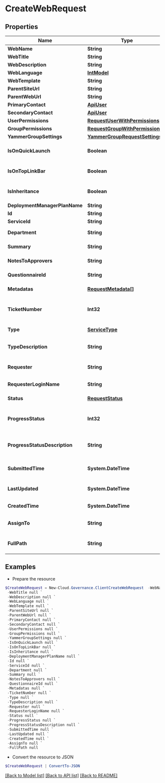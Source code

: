 # CreateWebRequest
## Properties

Name | Type | Description | Notes
------------ | ------------- | ------------- | -------------
**WebName** | **String** |  | [optional] 
**WebTitle** | **String** |  | [optional] 
**WebDescription** | **String** |  | [optional] 
**WebLanguage** | [**IntModel**](IntModel.md) |  | [optional] 
**WebTemplate** | **String** |  | [optional] 
**ParentSiteUrl** | **String** |  | [optional] 
**ParentWebUrl** | **String** |  | [optional] 
**PrimaryContact** | [**ApiUser**](ApiUser.md) |  | [optional] 
**SecondaryContact** | [**ApiUser**](ApiUser.md) |  | [optional] 
**UserPermissions** | [**RequestUserWithPermissions[]**](RequestUserWithPermissions.md) |  | [optional] 
**GroupPermissions** | [**RequestGroupWithPermissions[]**](RequestGroupWithPermissions.md) |  | [optional] 
**YammerGroupSettings** | [**YammerGroupRequestSettings**](YammerGroupRequestSettings.md) |  | [optional] 
**IsOnQuickLaunch** | **Boolean** |  | [optional] [default to $false]
**IsOnTopLinkBar** | **Boolean** |  | [optional] [default to $false]
**IsInheritance** | **Boolean** |  | [optional] [default to $false]
**DeploymentManagerPlanName** | **String** |  | [optional] 
**Id** | **String** | Id of request. | [optional] 
**ServiceId** | **String** | Id of service. | [optional] 
**Department** | **String** | Department of requester. | [optional] 
**Summary** | **String** | Summary of request. | [optional] 
**NotesToApprovers** | **String** | Notes to approvers. | [optional] 
**QuestionnaireId** | **String** | Id of questionnaire | [optional] 
**Metadatas** | [**RequestMetadata[]**](RequestMetadata.md) | Metadata of request. | [optional] 
**TicketNumber** | **Int32** | Ticket number of request. | [optional] [readonly] [default to 0]
**Type** | [**ServiceType**](ServiceType.md) | Service type of request. | [optional] [readonly] 
**TypeDescription** | **String** | Service type description of request. | [optional] [readonly] 
**Requester** | **String** | Requester display name. | [optional] [readonly] 
**RequesterLoginName** | **String** | Requester login name. | [optional] [readonly] 
**Status** | [**RequestStatus**](RequestStatus.md) | Status of request. | [optional] [readonly] 
**ProgressStatus** | **Int32** | Progress status of request. | [optional] [readonly] [default to 0]
**ProgressStatusDescription** | **String** | Progress status description of request. | [optional] [readonly] 
**SubmittedTime** | **System.DateTime** | Submitted time of request. | [optional] [readonly] 
**LastUpdated** | **System.DateTime** | Last updated time of request. | [optional] [readonly] 
**CreatedTime** | **System.DateTime** | Created time of request. | [optional] [readonly] 
**AssignTo** | **String** | Task assignee of request. | [optional] [readonly] 
**FullPath** | **String** | Object full path of request. | [optional] [readonly] 

## Examples

- Prepare the resource
```powershell
$CreateWebRequest = New-Cloud.Governance.ClientCreateWebRequest  -WebName null `
 -WebTitle null `
 -WebDescription null `
 -WebLanguage null `
 -WebTemplate null `
 -ParentSiteUrl null `
 -ParentWebUrl null `
 -PrimaryContact null `
 -SecondaryContact null `
 -UserPermissions null `
 -GroupPermissions null `
 -YammerGroupSettings null `
 -IsOnQuickLaunch null `
 -IsOnTopLinkBar null `
 -IsInheritance null `
 -DeploymentManagerPlanName null `
 -Id null `
 -ServiceId null `
 -Department null `
 -Summary null `
 -NotesToApprovers null `
 -QuestionnaireId null `
 -Metadatas null `
 -TicketNumber null `
 -Type null `
 -TypeDescription null `
 -Requester null `
 -RequesterLoginName null `
 -Status null `
 -ProgressStatus null `
 -ProgressStatusDescription null `
 -SubmittedTime null `
 -LastUpdated null `
 -CreatedTime null `
 -AssignTo null `
 -FullPath null
```

- Convert the resource to JSON
```powershell
$CreateWebRequest | ConvertTo-JSON
```

[[Back to Model list]](../README.md#documentation-for-models) [[Back to API list]](../README.md#documentation-for-api-endpoints) [[Back to README]](../README.md)

